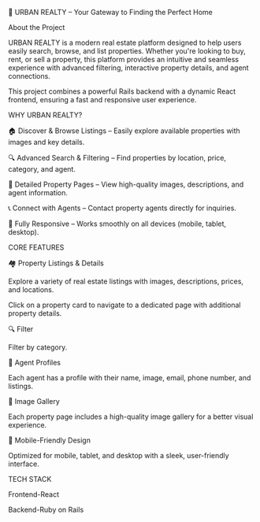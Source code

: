 🏡 URBAN REALTY – Your Gateway to Finding the Perfect Home

About the Project

URBAN REALTY is a modern real estate platform designed to help users easily search, browse, and list properties. Whether you're looking to buy, rent, or sell a property, this platform provides an intuitive and seamless experience with advanced filtering, interactive property details, and agent connections.

This project combines a powerful Rails backend with a dynamic React frontend, ensuring a fast and responsive user experience.

WHY URBAN REALTY?

🏠 Discover & Browse Listings – Easily explore available properties with images and key details.

🔍 Advanced Search & Filtering – Find properties by location, price, category, and agent.

📸 Detailed Property Pages – View high-quality images, descriptions, and agent information.

📞 Connect with Agents – Contact property agents directly for inquiries.

📱 Fully Responsive – Works smoothly on all devices (mobile, tablet, desktop).

CORE FEATURES

🏘️ Property Listings & Details

Explore a variety of real estate listings with images, descriptions, prices, and locations.

Click on a property card to navigate to a dedicated page with additional property details.

🔍  Filter

Filter by  category.


🏢 Agent Profiles

Each agent has a profile with their name, image, email, phone number, and listings.

📸 Image Gallery

Each property page includes a high-quality image gallery for a better visual experience.

📱 Mobile-Friendly Design

Optimized for mobile, tablet, and desktop with a sleek, user-friendly interface.

TECH STACK 

Frontend-React

Backend-Ruby on Rails
